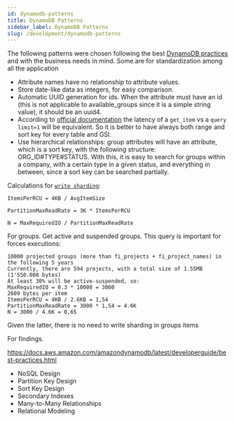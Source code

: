 ```yaml
---
id: dynamodb-patterns
title: DynamoDB Patterns
sidebar_label: DynamoDB Patterns
slug: /development/dynamodb-patterns
---
```


The following patterns
were chosen following the best
[DynamoDB practices](https://docs.aws.amazon.com/amazondynamodb/latest/developerguide/bp-relational-modeling.html)
and with the business needs in mind.
Some are for standardization
among all the application

- Attribute names have no relationship
    to attribute values.
- Store date-like data as integers,
    for easy comparison.
- Automatic UUID generation for ids.
    When the attribute must have an id
    (this is not applicable to available_groups
    since it is a simple string value),
    it should be an uuid4.
- According to
    [official documentation](https://forums.aws.amazon.com/thread.jspa?threadID=93743)
    the latency of a `get_item` vs a `query limit=1`
    will be equivalent.
    So it is better to have always
    both range and sort key
    for every table and GSI.
- Use hierarchical relationships:
    group attributes will have an attribute,
    which is a sort key,
    with the following structure:
    ORG_ID#TYPE#STATUS.
    With this,
    it is easy to search for groups within a company,
    with a certain type in a given status,
    and everything in between,
    since a sort key can be searched partially.

Calculations for
[`write sharding`](https://docs.aws.amazon.com/amazondynamodb/latest/developerguide/bp-modeling-nosql-B.html):

```markup
ItemsPerRCU = 4KB / AvgItemSize

PartitionMaxReadRate = 3K * ItemsPerRCU

N = MaxRequiredIO / PartitionMaxReadRate
```

For groups.
Get active and suspended groups.
This query is important
for forces executions:

```markup
10000 projected groups (more than fi_projects + fi_project_names) in the following 5 years
Currently, there are 594 projects, with a total size of 1.55MB (1'550.000 bytes)
At least 30% will be active-suspended, so:
MaxRequiredIO = 0.3 * 10000 = 3000
2609 bytes per item
ItemsPerRCU = 4KB / 2.6KB = 1,54
PartitionMaxReadRate = 3000 * 1,54 = 4.6K
N = 3000 / 4.6K = 0,65
```

Given the latter,
there is no need to write
sharding in groups items

For findings.

https://docs.aws.amazon.com/amazondynamodb/latest/developerguide/best-practices.html

- NoSQL Design
- Partition Key Design
- Sort Key Design
- Secondary Indexes
- Many-to-Many Relationships
- Relational Modeling
